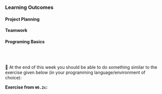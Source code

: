 ### Learning Outcomes

#### Project Planning

<panel type="success" header="**`W6.1` Can explain simple project planning tools and techniques**" expanded no-close>

  <panel type="success" header="`W6.1a` Can explain work breakdown structures" no-close>
    <include src="../../book/projectPlanning/workBreakdownStructure/full.md" />
  </panel>
  
  <panel type="success" header="`W6.1b` Can explain milestones" no-close>
    <include src="../../book/projectPlanning/milestones/full.md" />
  </panel>
  
  <panel type="success" header="`W6.1c` Can explain buffers" no-close>
    <include src="../../book/projectPlanning/buffers/full.md" />
  </panel>
  
  <panel type="success" header="`W6.1d` Can explain task tracking" no-close>
    <include src="../../book/projectPlanning/issueTrackers/full.md" />
  </panel>  
  
  <panel type="success" header="`W6.1e` Can explain Gantt charts" no-close>
    <include src="../../book/projectPlanning/ganttCharts/full.md" />
  </panel> 
   
  <panel type="success" header="`W6.1f` Can explain PERT charts" no-close>
    <include src="../../book/projectPlanning/pertCharts/full.md" />
  </panel>

</panel>


#### Teamwork

<panel type="success" header="**`W6.2` Can explain common team structures**" no-close>
  
  <include src="../../book/teamwork/teamStructures/full.md" />

</panel>



#### Programing Basics


<panel type="warning" header="**`W6.3` Can use dictionaries**" expanded no-close>

  <panel type="warning" header="`W6.3a` Can define dictionaries" no-close>
    <include src="../../programming/dictionaries-intro/text.md" />
  </panel>
  <panel type="warning" header="`W6.3b` Can work with dictionaries" no-close>
    <include src="../../programming/dictionaries-workingWith/text.md" />
  </panel>
  <panel type="warning" header="`W6.3c` Can use nexted dictionaries" no-close>
    <include src="../../programming/dictionaries-nested/text.md" />
  </panel>

</panel>

<br><br>

:dart: At the end of this week you should be able to do something similar to the exercise given below (in your programming language/environment of choice):

<panel header=" Evidence of achieving the LO" no-close>

**Exercise from `W6.2c`:**<br>
  <include src="../../programming/dictionaries-nested/e-gradeReport.md" /><p/>
</panel>
